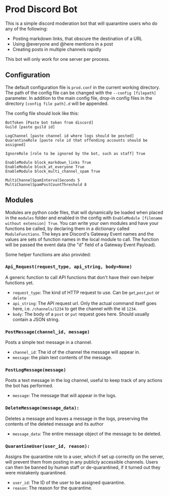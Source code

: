 # Prod Discord Bot

This is a simple discord moderation bot that will quarantine users who do any of the following:
- Posting markdown links, that obscure the destination of a URL
- Using @everyone and @here mentions in a post
- Creating posts in multiple channels rapidly

This bot will only work for one server per process.
## Configuration

The default configuration file is `prod.conf` in the current working directory. The path of the config file can be changed with the `--config [filepath]` parameter. In addition to the main config file, drop-in config files in the directory `[config file path].d` will be appended.

The config file should look like this:

```
BotToken [Paste bot token from discord]
Guild [paste guild id]

LogChannel [paste channel id where logs should be posted]
QuarantineRole [paste role id that offending accounts should be assigned]

IgnoreRole [role to be ignored by the bot, such as staff] True

EnableModule block_markdown_links True
EnableModule block_at_everyone True
EnableModule block_multi_channel_spam True

MultiChannelSpamIntervalSeconds 5
MultiChannelSpamPostCountThreshold 8
```
## Modules

Modules are python code files, that will dynamically be loaded when placed in the `modules` folder and enabled in the config with `EnableModule [filename without extension] True`. You can write your own modules and have your functions be called, by declaring them in a dictionary called `ModuleFunctions`. The keys are Discord's Gateway Event names and the values are sets of function names in the local module to call. The function will be passed the event data (the "d" field of a Gateway Event Payload).

Some helper functions are also provided:

### `Api_Request(request_type, api_string, body=None)`
A generic function to call API functions that don't have their own helper functions yet.
- `request_type`: The kind of HTTP request to use. Can be `get`,`post`,`put` or `delete`
- `api_string`: The API request url. Only the actual command itself goes here, i.e. `/channels/1234` to get the channel with the id `1234`.
- `body`: The body of a `post` or `put` request goes here. Should usually contain a JSON string.
### `PostMessage(channel_id, message)`
Posts a simple text message in a channel.
- `channel_id`: The id of the channel the message will appear in.
- `message`: the plain text contents of the message.
### `PostLogMessage(message)`
Posts a text message in the log channel, useful to keep track of any actions the bot has performed.
- `message`: The message that will appear in the logs.
### `DeleteMessage(message_data):`
Deletes a message and leaves a message in the logs, preserving the contents of the deleted message and its author
- `message_data`: The entire message object of the message to be deleted.
### `QuarantineUser(user_id, reason):`
Assigns the quarantine role to a user, which if set up correctly on the server, will prevent them from posting in any publicly accessible channels. Users can then be banned by human staff or de-quarantined, if it turned out they were mistakenly quarantined.
- `user_id`: The ID of the user to be assigned quarantine.
- `reason`: The reason for the quarantine.

